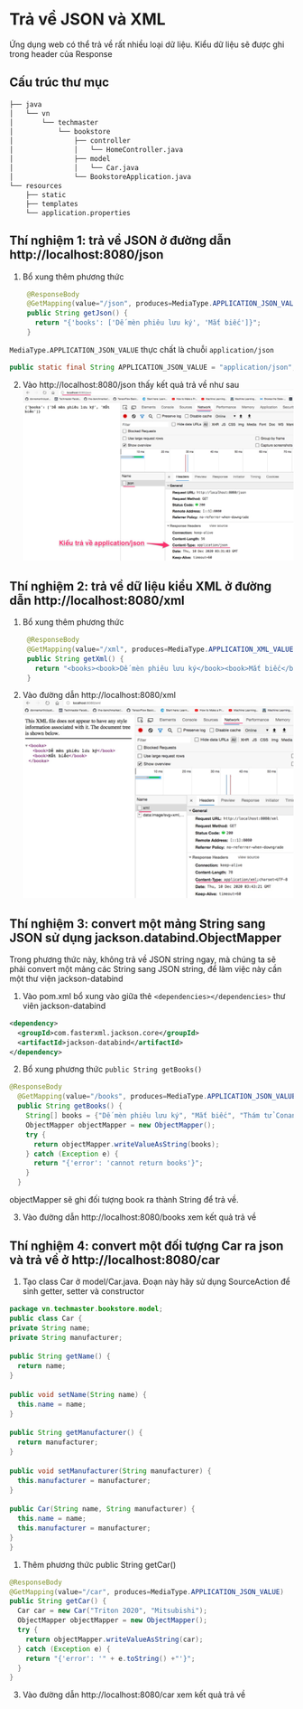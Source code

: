 # Trả về JSON và XML

Ứng dụng web có thể trả về rất nhiều loại dữ liệu. Kiểu dữ liệu sẽ được ghi trong header của Response

## Cấu trúc thư mục
```
├── java
│   └── vn
│       └── techmaster
│           └── bookstore
│               ├── controller
│               │   └── HomeController.java
│               ├── model
│               │   └── Car.java
│               └── BookstoreApplication.java
└── resources
    ├── static
    ├── templates
    └── application.properties
```

## Thí nghiệm 1: trả về JSON ở đường dẫn http://localhost:8080/json
1. Bổ xung thêm phương thức
   ```java
    @ResponseBody
    @GetMapping(value="/json", produces=MediaType.APPLICATION_JSON_VALUE)
    public String getJson() {
      return "{'books': ['Dế mèn phiêu lưu ký', 'Mắt biếc']}";
    }
   ```
  ```MediaType.APPLICATION_JSON_VALUE``` thực chất là chuỗi ```application/json```
  ```java
  public static final String APPLICATION_JSON_VALUE = "application/json";
  ```
2. Vào http://localhost:8080/json thấy kết quả trả về như sau
  ![trả về json](images/json.jpg)
   

## Thí nghiệm 2: trả về dữ liệu kiểu XML ở đường dẫn http://localhost:8080/xml
1. Bổ xung thêm phương thức
   ```java
    @ResponseBody
    @GetMapping(value="/xml", produces=MediaType.APPLICATION_XML_VALUE)
    public String getXml() {
      return "<books><book>Dế mèn phiêu lưu ký</book><book>Mắt biếc</book></books>";
    }
   ```
2. Vào đường dẫn http://localhost:8080/xml
   ![trả về xml](images/xml.jpg)

## Thí nghiệm 3: convert một mảng String sang JSON sử dụng jackson.databind.ObjectMapper 

Trong phương thức này, không trả về JSON string ngay, mà chúng ta sẽ phải convert một mảng các String sang JSON string, để làm việc này cần một thư viện jackson-databind

1. Vào pom.xml bổ xung vào giữa thẻ ```<dependencies></dependencies>``` thư viên jackson-databind
```xml
<dependency>
  <groupId>com.fasterxml.jackson.core</groupId>
  <artifactId>jackson-databind</artifactId>
</dependency>
```
2. Bổ xung phương thức ```public String getBooks()```
```java
@ResponseBody
  @GetMapping(value="/books", produces=MediaType.APPLICATION_JSON_VALUE)
  public String getBooks() {
    String[] books = {"Dế mèn phiêu lưu ký", "Mắt biếc", "Thám tử Conan"};
    ObjectMapper objectMapper = new ObjectMapper();
    try {
      return objectMapper.writeValueAsString(books);
    } catch (Exception e) {
      return "{'error': 'cannot return books'}";
    }    
  }
```
objectMapper sẽ ghi đối tượng book ra thành String để trả về.

3. Vào đường dẫn http://localhost:8080/books xem kết quả trả về

## Thí nghiệm 4: convert một đối tượng Car ra json và trả về ở http://localhost:8080/car

1. Tạo class Car ở model/Car.java. Đoạn này hãy sử dụng SourceAction để sinh getter, setter và constructor
   
  ```java
package vn.techmaster.bookstore.model;
public class Car {
  private String name;
  private String manufacturer;

  public String getName() {
    return name;
  }

  public void setName(String name) {
    this.name = name;
  }

  public String getManufacturer() {
    return manufacturer;
  }

  public void setManufacturer(String manufacturer) {
    this.manufacturer = manufacturer;
  }

  public Car(String name, String manufacturer) {
    this.name = name;
    this.manufacturer = manufacturer;
  }
}
```
1. Thêm phương thức public String getCar()
  ```java
  @ResponseBody
  @GetMapping(value="/car", produces=MediaType.APPLICATION_JSON_VALUE)
  public String getCar() {
    Car car = new Car("Triton 2020", "Mitsubishi");
    ObjectMapper objectMapper = new ObjectMapper();
    try {
      return objectMapper.writeValueAsString(car);
    } catch (Exception e) {
      return "{'error': '" + e.toString() +"'}";
    }    
  }
  ```
3. Vào đường dẫn http://localhost:8080/car xem kết quả trả về